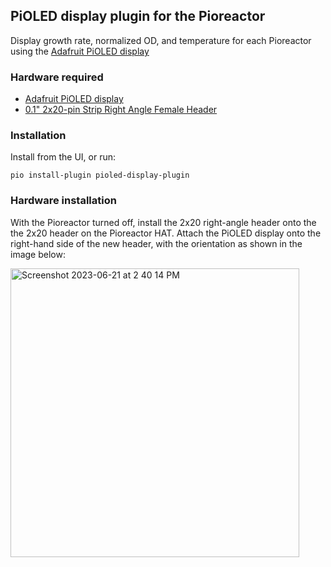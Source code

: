## PiOLED display plugin for the Pioreactor

Display growth rate, normalized OD, and temperature for each Pioreactor using the [Adafruit PiOLED display](https://www.adafruit.com/product/3527)


### Hardware required

 - [Adafruit PiOLED display](https://www.adafruit.com/product/3527)
 - [0.1" 2x20-pin Strip Right Angle Female Header](https://www.adafruit.com/product/2823)


### Installation

Install from the UI, or run:
```
pio install-plugin pioled-display-plugin
```

### Hardware installation

With the Pioreactor turned off, install the 2x20 right-angle header onto the the 2x20 header on the Pioreactor HAT. Attach the PiOLED display onto the right-hand side of the new header, with the orientation as shown in the image below:

<img width="462" alt="Screenshot 2023-06-21 at 2 40 14 PM" alt="PiOLD attached to the right-angle headers." src="https://github.com/Pioreactor/PiOLED-display-plugin/assets/884032/3b3096d0-4cfa-4a74-8ff1-36cff2fb4d99">
